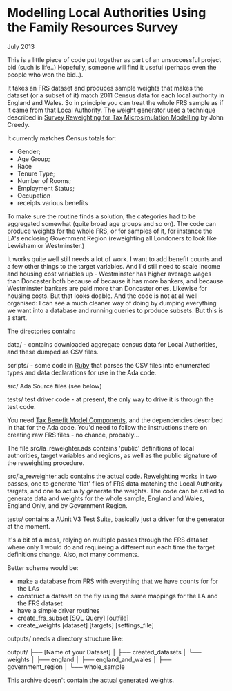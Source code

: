 Modelling Local Authorities Using the Family Resources Survey
=============================================================
July 2013

This is a little piece of code put together as part of an unsuccessful project
bid (such is life..) Hopefully, someone will find it useful (perhaps even the
people who won the bid..).

It takes an FRS dataset and produces sample weights that makes the dataset (or a
subset of it) match 2011 Census data for each local authority in England and
Wales. So in principle you can treat the whole FRS sample as if it came from
that Local Authority. The weight generator uses a technique described in [Survey
Reweighting for Tax Microsimulation
Modelling](http://ideas.repec.org/p/nzt/nztwps/03-17.html]) by John Creedy.

It currently matches Census totals for:
 * Gender;
 * Age Group;
 * Race
 * Tenure Type;
 * Number of Rooms;
 * Employment Status;
 * Occupation
 * receipts various benefits

To make sure the routine finds a solution, the categories had to be aggregated
somewhat (quite broad age groups and so on). The code can produce weights for
the whole FRS, or for samples of it, for instance the LA's enclosing Government
Region (reweighting all Londoners to look like Lewisham or Westminster.)

It works quite well still needs a lot of work. I want to add benefit counts and
a few other things to the target variables. And I'd still need to scale income
and housing cost variables up - Westminster has higher average wages than
Doncaster both because of because it has more bankers, and because Westminster
bankers are paid more than Doncaster ones. Likewise for housing costs. But that
looks doable. And the code is not at all well organised: I can see a much
cleaner way of doing by dumping everything we want into a database and running
queries to produce subsets. But this is a start.

The directories contain:

data/ - contains downloaded aggregate census data for Local Authorities, and
these dumped as CSV files.

scripts/ - some code in [Ruby](http://ruby.org) that parses the CSV files into
enumerated types and data declarations for use in the Ada code.

src/ Ada Source files (see below)

tests/ test driver code - at present, the only way to drive it is through the
test code.

You need [Tax Benefit Model Components](http://virtual-worlds.biz/downloads/),
and the dependencies described in that for the Ada code. You'd need to follow
the instructions there on creating raw FRS files - no chance, probably...

The file src/la_reweighter.ads contains 'public' definitions of local
authorities, target variables and regions, as well as the public signature of
the reweighting procedure.

src/la_reweighter.adb contains the actual code. Reweighting works in two passes,
one to generate 'flat' files of FRS data matching the Local Authority targets,
and one to actually generate the weights. The code can be called to generate
data and weights for the whole sample, England and Wales, England Only, and by
Government Region.

tests/ contains a AUnit V3 Test Suite, basically just a driver for the generator
at the moment.

It's a bit of a mess, relying on multiple passes through the FRS dataset where
only 1 would do and requireing a different run each time the target definitions
change. Also, not many comments.

Better scheme would be:

 * make a database from FRS with everything that we have counts for for the LAs
 * construct a dataset on the fly using the same mappings for the LA and the FRS dataset
 * have a simple driver routines
 * create_frs_subset [SQL Query] [outfile]
 * create_weights [dataset] [targets] [settings_file]
 
outputs/ needs a directory structure like:

   output/
    ├── [Name of your Dataset]
    │   ├── created_datasets
    │   └── weights
    │   ├── england
    │   ├── england_and_wales
    │   ├── government_region
    │   └── whole_sample

This archive doesn't contain the actual generated weights. 
